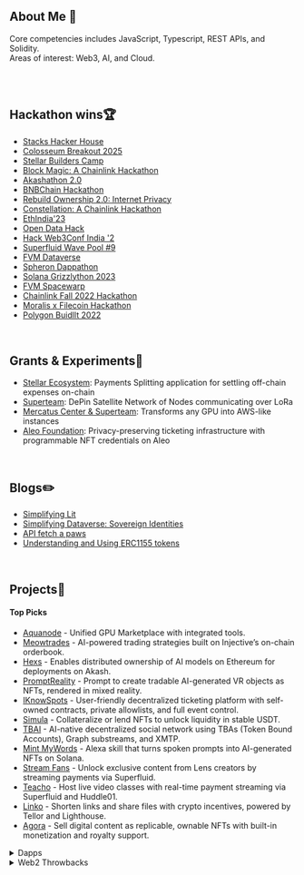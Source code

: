 ## About Me 💬
Core competencies includes JavaScript, Typescript, REST APIs, and Solidity. </br>
Areas of interest: Web3, AI, and Cloud.

</br>
</br>


## Hackathon wins🏆
- [Stacks Hacker House](https://github.com/Yashodeeps/stacks-agent-kit) <br>
- [Colosseum Breakout 2025](https://x.com/solana/status/1940442221201035627) </br>
- [Stellar Builders Camp](https://www.linkedin.com/posts/anshss_this-was-me-pitching-at-the-risein-x-stellar-activity-7347809757950353410-o8YX?utm_source=share&utm_medium=member_desktop&rcm=ACoAADZdAKcBdjBPTUKdvdGzUepMO-rHiQXe6Qc) </br>
- [Block Magic: A Chainlink Hackathon](https://devpost.com/software/promptreality) </br>
- [Akashathon 2.0](https://dorahacks.io/buidl/12754) </br>
- [BNBChain Hackathon](https://dorahacks.io/buidl/10616) </br>
- [Rebuild Ownership 2.0: Internet Privacy](https://x.com/DataverseOS/status/1742125914350370967) </br>
- [Constellation: A Chainlink Hackathon](https://devpost.com/software/merlin-p81e4j) </br>
- [EthIndia'23](https://devfolio.co/projects/tbai-0d73) </br>
- [Open Data Hack](https://x.com/DataverseOS/status/1713912750441742368) </br>
- [Hack Web3Conf India '2](https://devfolio.co/projects/eventify-50ed) </br>
- [Superfluid Wave Pool #9](https://x.com/Superfluid_HQ/status/1664726115376611337) </br>
- [FVM Dataverse](https://devpost.com/software/linko) </br>
- [Spheron Dappathon](https://devpost.com/software/eventify-27gui0) </br>
- [Solana Grizzlython 2023](https://x.com/solana/status/1644346050180685825) </br>
- [FVM Spacewarp](https://ethglobal.com/showcase/the-journals-dao-6rzrn) </br>
- [Chainlink Fall 2022 Hackathon](https://devpost.com/software/simula) </br>
- [Moralis x Filecoin Hackathon](https://moralis.io/filecoin-hackathon/winners/) </br>
- [Polygon BuidlIt 2022](https://devpost.com/software/gum3road) </br>

</br>

## Grants & Experiments🚀
- [Stellar Ecosystem](https://github.com/Splitoio): Payments Splitting application for settling off-chain expenses on-chain
- [Superteam](https://github.com/orgs/SatMeshLabs/repositories): DePin Satellite Network of Nodes communicating over LoRa
- [Mercatus Center & Superteam](https://github.com/Aquanodeio): Transforms any GPU into AWS-like instances
- [Aleo Foundation](https://github.com/IKnowSpots/application-aleo): Privacy-preserving ticketing infrastructure with programmable NFT credentials on Aleo
  
</br>

## Blogs✏️
- [Simplifying Lit](https://anshss.hashnode.dev/simplifying-lit) </br>
- [Simplifying Dataverse: Sovereign Identities](https://anshss.hashnode.dev/simplifying-dataverse-sovereign-identities) </br>
- [API fetch a paws](https://anshss.hashnode.dev/api-fetch-a-paws) </br>
- [Understanding and Using ERC1155 tokens](https://anshss.hashnode.dev/using-erc1155) </br>

</br>

## Projects🌱

#### Top Picks
- [Aquanode](https://github.com/Aquanodeio) - Unified GPU Marketplace with integrated tools. </br>
- [Meowtrades](https://github.com/meowtrades) - AI-powered trading strategies built on Injective’s on-chain orderbook. </br>
- [Hexs](https://github.com/anshss/Hexs) - Enables distributed ownership of AI models on Ethereum for deployments on Akash. </br>
- [PromptReality](https://github.com/anshss/PromptReality) - Prompt to create tradable AI-generated VR objects as NFTs, rendered in mixed reality. </br>
- [IKnowSpots](https://github.com/IKnowSpots) - User-friendly decentralized ticketing platform with self-owned contracts, private allowlists, and full event control. </br>
- [Simula](https://github.com/anshss/Simula) - Collateralize or lend NFTs to unlock liquidity in stable USDT. </br>
- [TBAI](https://github.com/anshss/eth23) - AI-native decentralized social network using TBAs (Token Bound Accounts), Graph substreams, and XMTP. </br>
- [Mint MyWords](https://github.com/anshss/Mint-MyWords) - Alexa skill that turns spoken prompts into AI-generated NFTs on Solana. </br>
- [Stream Fans](https://github.com/anshss/StreamFans) - Unlock exclusive content from Lens creators by streaming payments via Superfluid. </br>
- [Teacho](https://github.com/anshss/Teacho) - Host live video classes with real-time payment streaming via Superfluid and Huddle01. </br>
- [Linko](https://github.com/anshss/Linko) - Shorten links and share files with crypto incentives, powered by Tellor and Lighthouse. </br>
- [Agora](https://github.com/anshss/Agora) - Sell digital content as replicable, ownable NFTs with built-in monetization and royalty support. </br>

<details>
<summary>Dapps</summary>

- [TachyonX](https://github.com/TachyonxRWA) </br>
- [GreenWim](https://github.com/anshss/GreenWim) </br>
- [GenHub](https://github.com/anshss/GenHub-Rebuild-Ownersership) </br>
- [BlavoDAO](https://github.com/anshss/BlavoDAO) </br>
- [Gatify](https://github.com/anshss/Gatify) </br>
- [Axon](https://github.com/anshss/Axon) </br>
- [SplitWave](https://github.com/anshss/splitwave-extension) </br>
- [The Journals DAO](https://github.com/anshss/TheJournalsDao) </br>
- [Newee](https://github.com/anshss/Newee) </br>
- [FavDevs](https://github.com/anshss/FavDevs) </br>
- [Gum3road](https://github.com/anshss/Gum3road) </br>

</details>

<details>
<summary>Web2 Throwbacks</summary>
 
- [Typescript Shopping Cart](https://github.com/anshss/ShoppingCart) </br>
- [Responsive Card Design](https://github.com/anshss/Reactjs_card_design) </br>
- [AI Image Generator](https://github.com/anshss/AiImages) </br>
- [Talk with GPT](https://github.com/anshss/GptSpeak) </br>
- [TinDog](https://github.com/anshss/TinDog) </br>
- [Newsletter service using Mailchimp](https://github.com/anshss/Newsletter) </br>
- [React Portfolio](https://github.com/anshss/ReactProtfolio) </br>

</details>

</br>
</br>

